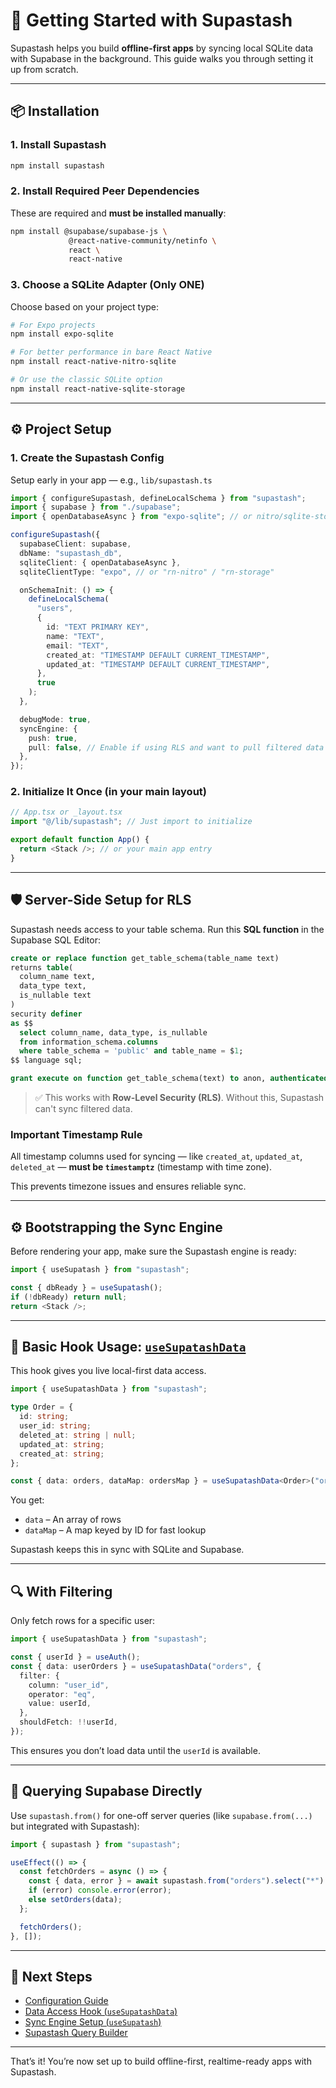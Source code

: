 # 🚀 Getting Started with Supastash

Supastash helps you build **offline-first apps** by syncing local SQLite data with Supabase in the background. This guide walks you through setting it up from scratch.

---

## 📦 Installation

### 1. Install Supastash

```bash
npm install supastash
```

### 2. Install Required Peer Dependencies

These are required and **must be installed manually**:

```bash
npm install @supabase/supabase-js \
             @react-native-community/netinfo \
             react \
             react-native
```

### 3. Choose a SQLite Adapter (Only ONE)

Choose based on your project type:

```bash
# For Expo projects
npm install expo-sqlite

# For better performance in bare React Native
npm install react-native-nitro-sqlite

# Or use the classic SQLite option
npm install react-native-sqlite-storage
```

---

## ⚙️ Project Setup

### 1. Create the Supastash Config

Setup early in your app — e.g., `lib/supastash.ts`

```ts
import { configureSupastash, defineLocalSchema } from "supastash";
import { supabase } from "./supabase";
import { openDatabaseAsync } from "expo-sqlite"; // or nitro/sqlite-storage client

configureSupastash({
  supabaseClient: supabase,
  dbName: "supastash_db",
  sqliteClient: { openDatabaseAsync },
  sqliteClientType: "expo", // or "rn-nitro" / "rn-storage"

  onSchemaInit: () => {
    defineLocalSchema(
      "users",
      {
        id: "TEXT PRIMARY KEY",
        name: "TEXT",
        email: "TEXT",
        created_at: "TIMESTAMP DEFAULT CURRENT_TIMESTAMP",
        updated_at: "TIMESTAMP DEFAULT CURRENT_TIMESTAMP",
      },
      true
    );
  },

  debugMode: true,
  syncEngine: {
    push: true,
    pull: false, // Enable if using RLS and want to pull filtered data
  },
});
```

### 2. Initialize It Once (in your main layout)

```ts
// App.tsx or _layout.tsx
import "@/lib/supastash"; // Just import to initialize

export default function App() {
  return <Stack />; // or your main app entry
}
```

---

## 🛡️ Server-Side Setup for RLS

Supastash needs access to your table schema. Run this **SQL function** in the Supabase SQL Editor:

```sql
create or replace function get_table_schema(table_name text)
returns table(
  column_name text,
  data_type text,
  is_nullable text
)
security definer
as $$
  select column_name, data_type, is_nullable
  from information_schema.columns
  where table_schema = 'public' and table_name = $1;
$$ language sql;

grant execute on function get_table_schema(text) to anon, authenticated;
```

> ✅ This works with **Row-Level Security (RLS)**. Without this, Supastash can't sync filtered data.

### Important Timestamp Rule

All timestamp columns used for syncing — like `created_at`, `updated_at`, `deleted_at` — **must be `timestamptz`** (timestamp with time zone).

This prevents timezone issues and ensures reliable sync.

---

## ⚙️ Bootstrapping the Sync Engine

Before rendering your app, make sure the Supastash engine is ready:

```ts
import { useSupatash } from "supastash";

const { dbReady } = useSupatash();
if (!dbReady) return null;
return <Stack />;
```

---

## 🧪 Basic Hook Usage: [`useSupatashData`](data-access.md)

This hook gives you live local-first data access.

```ts
import { useSupatashData } from "supastash";

type Order = {
  id: string;
  user_id: string;
  deleted_at: string | null;
  updated_at: string;
  created_at: string;
};

const { data: orders, dataMap: ordersMap } = useSupatashData<Order>("orders");
```

You get:

- `data` – An array of rows
- `dataMap` – A map keyed by ID for fast lookup

Supastash keeps this in sync with SQLite and Supabase.

---

## 🔍 With Filtering

Only fetch rows for a specific user:

```ts
import { useSupatashData } from "supastash";

const { userId } = useAuth();
const { data: userOrders } = useSupatashData("orders", {
  filter: {
    column: "user_id",
    operator: "eq",
    value: userId,
  },
  shouldFetch: !!userId,
});
```

This ensures you don’t load data until the `userId` is available.

---

## 🔧 Querying Supabase Directly

Use `supastash.from()` for one-off server queries (like `supabase.from(...)` but integrated with Supastash):

```ts
import { supastash } from "supastash";

useEffect(() => {
  const fetchOrders = async () => {
    const { data, error } = await supastash.from("orders").select("*").run();
    if (error) console.error(error);
    else setOrders(data);
  };

  fetchOrders();
}, []);
```

---

## 🧠 Next Steps

- [Configuration Guide](./configuration.md)
- [Data Access Hook (`useSupatashData`)](./data-access.md)
- [Sync Engine Setup (`useSupatash`)](./useSupastash-hook.md)
- [Supastash Query Builder](./supastash-query-builder.md)

---

That’s it! You’re now set up to build offline-first, realtime-ready apps with Supastash.
